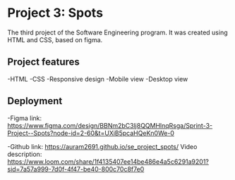 # Project 3: Spots

The third project of the Software Engineering program. It was created using HTML and CSS, based on figma.

## Project features

-HTML
-CSS
-Responsive design
-Mobile view
-Desktop view

## Deployment

-Figma link: https://www.figma.com/design/BBNm2bC3lj8QQMHlnqRsga/Sprint-3-Project--Spots?node-id=2-60&t=UXiB5pcaHQeKn0We-0

-Github link: https://auram2691.github.io/se_project_spots/
Video description: https://www.loom.com/share/1f4135407ee14be486e4a5c6291a9201?sid=7a57a999-7d0f-4f47-be40-800c70c8f7e0
